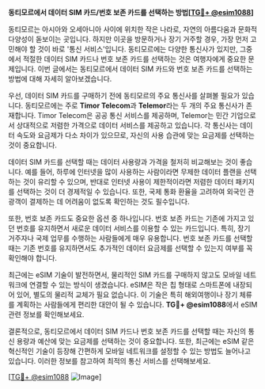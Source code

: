 **동티모르에서 데이터 SIM 카드/번호 보존 카드를 선택하는 방법[[TG💪+ @esim1088](https://t.me/s/esim1088)]**

동티모르는 아시아와 오세아니아 사이에 위치한 작은 나라로, 자연의 아름다움과 문화적 다양성이 돋보이는 곳입니다. 하지만 이곳을 방문하거나 장기 거주할 경우, 가장 먼저 고민해야 할 것이 바로 '통신 서비스'입니다. 동티모르에는 다양한 통신사가 있지만, 그중에서 적절한 데이터 SIM 카드나 번호 보존 카드를 선택하는 것은 여행자에게 중요한 문제입니다. 이번 글에서는 동티모르에서 데이터 SIM 카드와 번호 보존 카드를 선택하는 방법에 대해 자세히 알아보겠습니다.

우선, 데이터 SIM 카드를 구매하기 전에 동티모르의 주요 통신사를 살펴볼 필요가 있습니다. 동티모르에는 주로 **Timor Telecom**과 **Telemor**라는 두 개의 주요 통신사가 존재합니다. Timor Telecom은 공공 통신 서비스를 제공하며, Telemor는 민간 기업으로서 상대적으로 저렴한 가격으로 데이터 서비스를 제공하고 있습니다. 각 통신사는 데이터 속도와 요금제가 다소 차이가 있으므로, 자신의 사용 습관에 맞는 요금제를 선택하는 것이 중요합니다.

데이터 SIM 카드를 선택할 때는 데이터 사용량과 가격을 철저히 비교해보는 것이 좋습니다. 예를 들어, 하루에 인터넷을 많이 사용하는 사람이라면 무제한 데이터 플랜을 선택하는 것이 유리할 수 있으며, 반대로 인터넷 사용이 제한적이라면 저렴한 데이터 패키지를 선택하는 것이 더 경제적일 수 있습니다. 또한, 국제 통화 환율을 고려하여 외국인 관광객이 결제하는 데 어려움이 없도록 확인하는 것도 필수입니다.

또한, 번호 보존 카드도 중요한 옵션 중 하나입니다. 번호 보존 카드는 기존에 가지고 있던 번호를 유지하면서 새로운 데이터 서비스를 이용할 수 있는 카드입니다. 특히, 장기 거주자나 국제 업무를 수행하는 사람들에게 매우 유용합니다. 번호 보존 카드를 선택할 때는 기존 번호를 유지하면서도 추가적인 데이터 요금제를 선택할 수 있는지 여부를 꼭 확인해야 합니다.

최근에는 eSIM 기술이 발전하면서, 물리적인 SIM 카드를 구매하지 않고도 모바일 네트워크에 연결할 수 있는 방식이 생겼습니다. eSIM은 작은 칩 형태로 스마트폰에 내장되어 있어, 별도의 물리적 교체가 필요 없습니다. 이 기술은 특히 해외여행이나 장기 체류를 계획하는 사람들에게 편리한 대안이 될 수 있습니다. **TG💪+ @esim1088**에서 eSIM 관련 정보를 확인해보세요.

결론적으로, 동티모르에서 데이터 SIM 카드나 번호 보존 카드를 선택할 때는 자신의 통신 용량과 예산에 맞는 요금제를 선택하는 것이 중요합니다. 또한, 최근에는 eSIM 같은 혁신적인 기술이 등장해 간편하게 모바일 네트워크를 설정할 수 있는 방법도 늘어나고 있습니다. 이러한 정보를 참고하여 최적의 통신 서비스를 선택해보세요.

[[TG💪+ @esim1088](https://t.me/s/esim1088) ![Image](https://i.postimg.cc/Y0z9fWf4/image.png)]